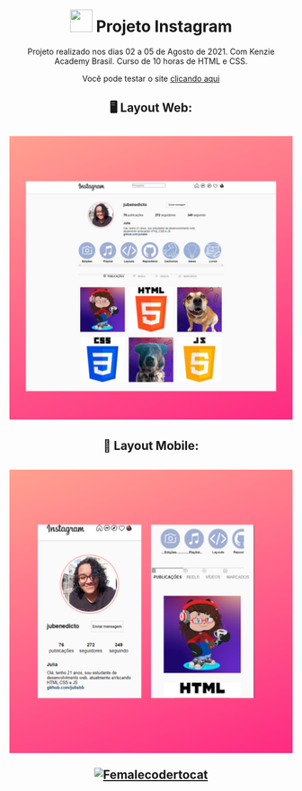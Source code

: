 <div align="center"><h1><img src="https://user-images.githubusercontent.com/68789655/128786253-acf5c6ab-579e-4e70-a09d-a3df5dcd7cb6.png" height=40px width=40px> Projeto Instagram </h1></div>



<p align="center">Projeto realizado nos dias 02 a 05 de Agosto de 2021. Com Kenzie Academy Brasil. Curso de 10 horas de HTML e CSS.</p>
<p  align="center"> Você pode testar o site <a href="https://juliabb.github.io/projeto-Instagram/">clicando aqui</a></p>
<h2 align="center"> 🖥️ Layout Web: <h2><h2>
  
<p><img src="https://github.com/juliabb/projeto-Instagram/blob/main/assets/layout/web.png?raw=true" alt="Layout web"></p>

<h2 align="center"> 📱 Layout Mobile:<h2>

<p align="center"><img src="https://github.com/juliabb/projeto-Instagram/blob/main/assets/layout/mobile.png?raw=true" alt="Layout mobile 1"></p>

<p align="center"><a href="https://octodex.github.com/femalecodertocat/" target="_blank"> <img src="https://octodex.github.com/images/femalecodertocat.png" alt="Femalecodertocat" width="250" height="250"></a></p>
